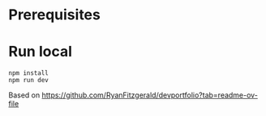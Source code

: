 
# Prerequisites



# Run local

```
npm install
npm run dev
```


Based on https://github.com/RyanFitzgerald/devportfolio?tab=readme-ov-file